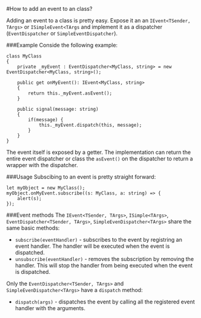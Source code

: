 ﻿#How to add an event to an class?



Adding an event to a class is pretty easy. Expose it an an `IEvent<TSender, TArgs>` or 
`ISimpleEvent<TArgs` and implement it as a dispatcher (`EventDispatcher` or `SimpleEventDispatcher`).

###Example
Conside the following example:

```
class MyClass
{
	private _myEvent : EventDispatcher<MyClass, string> = new EventDispatcher<MyClass, string>();
	
	public get onMyEvent(): IEvent<MyClass, string>
	{
		return this._myEvent.asEvent();
	}

	public signal(message: string)
	{
		if(message) {
			this._myEvent.dispatch(this, message);	
		}
	}
}
```
The event itself is exposed by a getter. The implementation can return the entire event dispatcher 
or class the `asEvent()` on the dispatcher to return a wrapper with the dispatcher.


###Usage
Subscibing to an event is pretty straight forward:
```
let myObject = new MyClass();
myObject.onMyEvent.subscribe((s: MyClass, a: string) => {
	alert(s);
});
```

###Event methods
The `IEvent<TSender, TArgs>`, `ISimple<TArgs>`, `EventDispatcher<TSender, TArgs>`, `SimpleEvenDispatcher<TArgs>` share the 
same basic methods:

- `subscribe(eventHandler)` - subscribes to the event by registring an event handler. The handler will be executed when
the event is dispatched.
- `unsubscribe(eventHandler)` - removes the subscription by removing the handler. This will stop the handler from being executed
when the event is dispatched.

Only the  `EventDispatcher<TSender, TArgs>` and `SimpleEvenDispatcher<TArgs>` have a `dispatch` method:

- `dispatch(args)` - dispatches the event by calling all the registered event handler with the arguments.